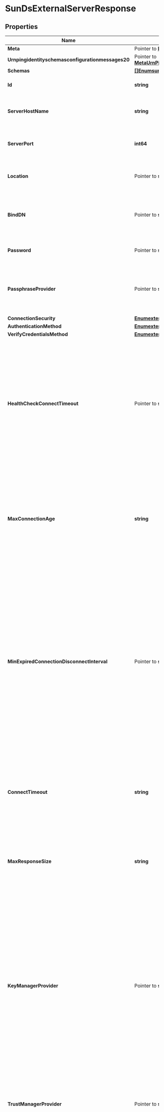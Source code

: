 # SunDsExternalServerResponse

## Properties

Name | Type | Description | Notes
------------ | ------------- | ------------- | -------------
**Meta** | Pointer to [**MetaMeta**](MetaMeta.md) |  | [optional] 
**Urnpingidentityschemasconfigurationmessages20** | Pointer to [**MetaUrnPingidentitySchemasConfigurationMessages20**](MetaUrnPingidentitySchemasConfigurationMessages20.md) |  | [optional] 
**Schemas** | [**[]EnumsunDsExternalServerSchemaUrn**](EnumsunDsExternalServerSchemaUrn.md) |  | 
**Id** | **string** | Name of the External Server | 
**ServerHostName** | **string** | The host name or IP address of the target LDAP server. | 
**ServerPort** | **int64** | The port number on which the server listens for requests. | 
**Location** | Pointer to **string** | Specifies the location for the LDAP External Server. | [optional] 
**BindDN** | Pointer to **string** | The DN to use to bind to the target LDAP server if simple authentication is required. | [optional] 
**Password** | Pointer to **string** | The login password for the specified user. | [optional] 
**PassphraseProvider** | Pointer to **string** | The passphrase provider to use to obtain the login password for the specified user. | [optional] 
**ConnectionSecurity** | [**EnumexternalServerSunDsConnectionSecurityProp**](EnumexternalServerSunDsConnectionSecurityProp.md) |  | 
**AuthenticationMethod** | [**EnumexternalServerSunDsAuthenticationMethodProp**](EnumexternalServerSunDsAuthenticationMethodProp.md) |  | 
**VerifyCredentialsMethod** | [**EnumexternalServerVerifyCredentialsMethodProp**](EnumexternalServerVerifyCredentialsMethodProp.md) |  | 
**HealthCheckConnectTimeout** | Pointer to **string** | Specifies the maximum length of time to wait for a connection to be established for the purpose of performing a health check. If the connection cannot be established within this length of time, the server will be classified as unavailable. | [optional] 
**MaxConnectionAge** | **string** | Specifies the maximum length of time that connections to this server should be allowed to remain established before being closed and replaced with newly-established connections. | 
**MinExpiredConnectionDisconnectInterval** | Pointer to **string** | Specifies the minimum length of time that should pass between connection closures as a result of the connections being established for longer than the maximum connection age. This may help avoid cases in which a large number of connections are closed and re-established in a short period of time because of the maximum connection age. | [optional] 
**ConnectTimeout** | **string** | Specifies the maximum length of time to wait for a connection to be established before giving up and considering the server unavailable. | 
**MaxResponseSize** | **string** | Specifies the maximum response size that should be supported for messages received from the LDAP external server. | 
**KeyManagerProvider** | Pointer to **string** | The key manager provider to use if SSL or StartTLS is to be used for connection-level security. When specifying a value for this property (except when using the Null key manager provider) you must ensure that the external server trusts this server&#39;s public certificate by adding this server&#39;s public certificate to the external server&#39;s trust store. | [optional] 
**TrustManagerProvider** | Pointer to **string** | The trust manager provider to use if SSL or StartTLS is to be used for connection-level security. | [optional] 
**InitialConnections** | Pointer to **int64** | The number of connections to initially establish to the LDAP external server. A value of zero indicates that the number of connections should be dynamically based on the number of available worker threads. This will be ignored when using a thread-local connection pool. | [optional] 
**MaxConnections** | Pointer to **int64** | The maximum number of concurrent connections to maintain for the LDAP external server. A value of zero indicates that the number of connections should be dynamically based on the number of available worker threads. This will be ignored when using a thread-local connection pool. | [optional] 
**DefunctConnectionResultCode** | Pointer to [**[]EnumexternalServerDefunctConnectionResultCodeProp**](EnumexternalServerDefunctConnectionResultCodeProp.md) |  | [optional] 
**AbandonOnTimeout** | Pointer to **bool** | Indicates whether to send an abandon request for an operation for which a response timeout is encountered. A request which has timed out on one server may be retried on another server regardless of whether an abandon request is sent, but if the initial attempt is not abandoned then a long-running operation may unnecessarily continue to consume processing resources on the initial server. | [optional] 
**Description** | Pointer to **string** | A description for this External Server | [optional] 

## Methods

### NewSunDsExternalServerResponse

`func NewSunDsExternalServerResponse(schemas []EnumsunDsExternalServerSchemaUrn, id string, serverHostName string, serverPort int64, connectionSecurity EnumexternalServerSunDsConnectionSecurityProp, authenticationMethod EnumexternalServerSunDsAuthenticationMethodProp, verifyCredentialsMethod EnumexternalServerVerifyCredentialsMethodProp, maxConnectionAge string, connectTimeout string, maxResponseSize string, ) *SunDsExternalServerResponse`

NewSunDsExternalServerResponse instantiates a new SunDsExternalServerResponse object
This constructor will assign default values to properties that have it defined,
and makes sure properties required by API are set, but the set of arguments
will change when the set of required properties is changed

### NewSunDsExternalServerResponseWithDefaults

`func NewSunDsExternalServerResponseWithDefaults() *SunDsExternalServerResponse`

NewSunDsExternalServerResponseWithDefaults instantiates a new SunDsExternalServerResponse object
This constructor will only assign default values to properties that have it defined,
but it doesn't guarantee that properties required by API are set

### GetMeta

`func (o *SunDsExternalServerResponse) GetMeta() MetaMeta`

GetMeta returns the Meta field if non-nil, zero value otherwise.

### GetMetaOk

`func (o *SunDsExternalServerResponse) GetMetaOk() (*MetaMeta, bool)`

GetMetaOk returns a tuple with the Meta field if it's non-nil, zero value otherwise
and a boolean to check if the value has been set.

### SetMeta

`func (o *SunDsExternalServerResponse) SetMeta(v MetaMeta)`

SetMeta sets Meta field to given value.

### HasMeta

`func (o *SunDsExternalServerResponse) HasMeta() bool`

HasMeta returns a boolean if a field has been set.

### GetUrnpingidentityschemasconfigurationmessages20

`func (o *SunDsExternalServerResponse) GetUrnpingidentityschemasconfigurationmessages20() MetaUrnPingidentitySchemasConfigurationMessages20`

GetUrnpingidentityschemasconfigurationmessages20 returns the Urnpingidentityschemasconfigurationmessages20 field if non-nil, zero value otherwise.

### GetUrnpingidentityschemasconfigurationmessages20Ok

`func (o *SunDsExternalServerResponse) GetUrnpingidentityschemasconfigurationmessages20Ok() (*MetaUrnPingidentitySchemasConfigurationMessages20, bool)`

GetUrnpingidentityschemasconfigurationmessages20Ok returns a tuple with the Urnpingidentityschemasconfigurationmessages20 field if it's non-nil, zero value otherwise
and a boolean to check if the value has been set.

### SetUrnpingidentityschemasconfigurationmessages20

`func (o *SunDsExternalServerResponse) SetUrnpingidentityschemasconfigurationmessages20(v MetaUrnPingidentitySchemasConfigurationMessages20)`

SetUrnpingidentityschemasconfigurationmessages20 sets Urnpingidentityschemasconfigurationmessages20 field to given value.

### HasUrnpingidentityschemasconfigurationmessages20

`func (o *SunDsExternalServerResponse) HasUrnpingidentityschemasconfigurationmessages20() bool`

HasUrnpingidentityschemasconfigurationmessages20 returns a boolean if a field has been set.

### GetSchemas

`func (o *SunDsExternalServerResponse) GetSchemas() []EnumsunDsExternalServerSchemaUrn`

GetSchemas returns the Schemas field if non-nil, zero value otherwise.

### GetSchemasOk

`func (o *SunDsExternalServerResponse) GetSchemasOk() (*[]EnumsunDsExternalServerSchemaUrn, bool)`

GetSchemasOk returns a tuple with the Schemas field if it's non-nil, zero value otherwise
and a boolean to check if the value has been set.

### SetSchemas

`func (o *SunDsExternalServerResponse) SetSchemas(v []EnumsunDsExternalServerSchemaUrn)`

SetSchemas sets Schemas field to given value.


### GetId

`func (o *SunDsExternalServerResponse) GetId() string`

GetId returns the Id field if non-nil, zero value otherwise.

### GetIdOk

`func (o *SunDsExternalServerResponse) GetIdOk() (*string, bool)`

GetIdOk returns a tuple with the Id field if it's non-nil, zero value otherwise
and a boolean to check if the value has been set.

### SetId

`func (o *SunDsExternalServerResponse) SetId(v string)`

SetId sets Id field to given value.


### GetServerHostName

`func (o *SunDsExternalServerResponse) GetServerHostName() string`

GetServerHostName returns the ServerHostName field if non-nil, zero value otherwise.

### GetServerHostNameOk

`func (o *SunDsExternalServerResponse) GetServerHostNameOk() (*string, bool)`

GetServerHostNameOk returns a tuple with the ServerHostName field if it's non-nil, zero value otherwise
and a boolean to check if the value has been set.

### SetServerHostName

`func (o *SunDsExternalServerResponse) SetServerHostName(v string)`

SetServerHostName sets ServerHostName field to given value.


### GetServerPort

`func (o *SunDsExternalServerResponse) GetServerPort() int64`

GetServerPort returns the ServerPort field if non-nil, zero value otherwise.

### GetServerPortOk

`func (o *SunDsExternalServerResponse) GetServerPortOk() (*int64, bool)`

GetServerPortOk returns a tuple with the ServerPort field if it's non-nil, zero value otherwise
and a boolean to check if the value has been set.

### SetServerPort

`func (o *SunDsExternalServerResponse) SetServerPort(v int64)`

SetServerPort sets ServerPort field to given value.


### GetLocation

`func (o *SunDsExternalServerResponse) GetLocation() string`

GetLocation returns the Location field if non-nil, zero value otherwise.

### GetLocationOk

`func (o *SunDsExternalServerResponse) GetLocationOk() (*string, bool)`

GetLocationOk returns a tuple with the Location field if it's non-nil, zero value otherwise
and a boolean to check if the value has been set.

### SetLocation

`func (o *SunDsExternalServerResponse) SetLocation(v string)`

SetLocation sets Location field to given value.

### HasLocation

`func (o *SunDsExternalServerResponse) HasLocation() bool`

HasLocation returns a boolean if a field has been set.

### GetBindDN

`func (o *SunDsExternalServerResponse) GetBindDN() string`

GetBindDN returns the BindDN field if non-nil, zero value otherwise.

### GetBindDNOk

`func (o *SunDsExternalServerResponse) GetBindDNOk() (*string, bool)`

GetBindDNOk returns a tuple with the BindDN field if it's non-nil, zero value otherwise
and a boolean to check if the value has been set.

### SetBindDN

`func (o *SunDsExternalServerResponse) SetBindDN(v string)`

SetBindDN sets BindDN field to given value.

### HasBindDN

`func (o *SunDsExternalServerResponse) HasBindDN() bool`

HasBindDN returns a boolean if a field has been set.

### GetPassword

`func (o *SunDsExternalServerResponse) GetPassword() string`

GetPassword returns the Password field if non-nil, zero value otherwise.

### GetPasswordOk

`func (o *SunDsExternalServerResponse) GetPasswordOk() (*string, bool)`

GetPasswordOk returns a tuple with the Password field if it's non-nil, zero value otherwise
and a boolean to check if the value has been set.

### SetPassword

`func (o *SunDsExternalServerResponse) SetPassword(v string)`

SetPassword sets Password field to given value.

### HasPassword

`func (o *SunDsExternalServerResponse) HasPassword() bool`

HasPassword returns a boolean if a field has been set.

### GetPassphraseProvider

`func (o *SunDsExternalServerResponse) GetPassphraseProvider() string`

GetPassphraseProvider returns the PassphraseProvider field if non-nil, zero value otherwise.

### GetPassphraseProviderOk

`func (o *SunDsExternalServerResponse) GetPassphraseProviderOk() (*string, bool)`

GetPassphraseProviderOk returns a tuple with the PassphraseProvider field if it's non-nil, zero value otherwise
and a boolean to check if the value has been set.

### SetPassphraseProvider

`func (o *SunDsExternalServerResponse) SetPassphraseProvider(v string)`

SetPassphraseProvider sets PassphraseProvider field to given value.

### HasPassphraseProvider

`func (o *SunDsExternalServerResponse) HasPassphraseProvider() bool`

HasPassphraseProvider returns a boolean if a field has been set.

### GetConnectionSecurity

`func (o *SunDsExternalServerResponse) GetConnectionSecurity() EnumexternalServerSunDsConnectionSecurityProp`

GetConnectionSecurity returns the ConnectionSecurity field if non-nil, zero value otherwise.

### GetConnectionSecurityOk

`func (o *SunDsExternalServerResponse) GetConnectionSecurityOk() (*EnumexternalServerSunDsConnectionSecurityProp, bool)`

GetConnectionSecurityOk returns a tuple with the ConnectionSecurity field if it's non-nil, zero value otherwise
and a boolean to check if the value has been set.

### SetConnectionSecurity

`func (o *SunDsExternalServerResponse) SetConnectionSecurity(v EnumexternalServerSunDsConnectionSecurityProp)`

SetConnectionSecurity sets ConnectionSecurity field to given value.


### GetAuthenticationMethod

`func (o *SunDsExternalServerResponse) GetAuthenticationMethod() EnumexternalServerSunDsAuthenticationMethodProp`

GetAuthenticationMethod returns the AuthenticationMethod field if non-nil, zero value otherwise.

### GetAuthenticationMethodOk

`func (o *SunDsExternalServerResponse) GetAuthenticationMethodOk() (*EnumexternalServerSunDsAuthenticationMethodProp, bool)`

GetAuthenticationMethodOk returns a tuple with the AuthenticationMethod field if it's non-nil, zero value otherwise
and a boolean to check if the value has been set.

### SetAuthenticationMethod

`func (o *SunDsExternalServerResponse) SetAuthenticationMethod(v EnumexternalServerSunDsAuthenticationMethodProp)`

SetAuthenticationMethod sets AuthenticationMethod field to given value.


### GetVerifyCredentialsMethod

`func (o *SunDsExternalServerResponse) GetVerifyCredentialsMethod() EnumexternalServerVerifyCredentialsMethodProp`

GetVerifyCredentialsMethod returns the VerifyCredentialsMethod field if non-nil, zero value otherwise.

### GetVerifyCredentialsMethodOk

`func (o *SunDsExternalServerResponse) GetVerifyCredentialsMethodOk() (*EnumexternalServerVerifyCredentialsMethodProp, bool)`

GetVerifyCredentialsMethodOk returns a tuple with the VerifyCredentialsMethod field if it's non-nil, zero value otherwise
and a boolean to check if the value has been set.

### SetVerifyCredentialsMethod

`func (o *SunDsExternalServerResponse) SetVerifyCredentialsMethod(v EnumexternalServerVerifyCredentialsMethodProp)`

SetVerifyCredentialsMethod sets VerifyCredentialsMethod field to given value.


### GetHealthCheckConnectTimeout

`func (o *SunDsExternalServerResponse) GetHealthCheckConnectTimeout() string`

GetHealthCheckConnectTimeout returns the HealthCheckConnectTimeout field if non-nil, zero value otherwise.

### GetHealthCheckConnectTimeoutOk

`func (o *SunDsExternalServerResponse) GetHealthCheckConnectTimeoutOk() (*string, bool)`

GetHealthCheckConnectTimeoutOk returns a tuple with the HealthCheckConnectTimeout field if it's non-nil, zero value otherwise
and a boolean to check if the value has been set.

### SetHealthCheckConnectTimeout

`func (o *SunDsExternalServerResponse) SetHealthCheckConnectTimeout(v string)`

SetHealthCheckConnectTimeout sets HealthCheckConnectTimeout field to given value.

### HasHealthCheckConnectTimeout

`func (o *SunDsExternalServerResponse) HasHealthCheckConnectTimeout() bool`

HasHealthCheckConnectTimeout returns a boolean if a field has been set.

### GetMaxConnectionAge

`func (o *SunDsExternalServerResponse) GetMaxConnectionAge() string`

GetMaxConnectionAge returns the MaxConnectionAge field if non-nil, zero value otherwise.

### GetMaxConnectionAgeOk

`func (o *SunDsExternalServerResponse) GetMaxConnectionAgeOk() (*string, bool)`

GetMaxConnectionAgeOk returns a tuple with the MaxConnectionAge field if it's non-nil, zero value otherwise
and a boolean to check if the value has been set.

### SetMaxConnectionAge

`func (o *SunDsExternalServerResponse) SetMaxConnectionAge(v string)`

SetMaxConnectionAge sets MaxConnectionAge field to given value.


### GetMinExpiredConnectionDisconnectInterval

`func (o *SunDsExternalServerResponse) GetMinExpiredConnectionDisconnectInterval() string`

GetMinExpiredConnectionDisconnectInterval returns the MinExpiredConnectionDisconnectInterval field if non-nil, zero value otherwise.

### GetMinExpiredConnectionDisconnectIntervalOk

`func (o *SunDsExternalServerResponse) GetMinExpiredConnectionDisconnectIntervalOk() (*string, bool)`

GetMinExpiredConnectionDisconnectIntervalOk returns a tuple with the MinExpiredConnectionDisconnectInterval field if it's non-nil, zero value otherwise
and a boolean to check if the value has been set.

### SetMinExpiredConnectionDisconnectInterval

`func (o *SunDsExternalServerResponse) SetMinExpiredConnectionDisconnectInterval(v string)`

SetMinExpiredConnectionDisconnectInterval sets MinExpiredConnectionDisconnectInterval field to given value.

### HasMinExpiredConnectionDisconnectInterval

`func (o *SunDsExternalServerResponse) HasMinExpiredConnectionDisconnectInterval() bool`

HasMinExpiredConnectionDisconnectInterval returns a boolean if a field has been set.

### GetConnectTimeout

`func (o *SunDsExternalServerResponse) GetConnectTimeout() string`

GetConnectTimeout returns the ConnectTimeout field if non-nil, zero value otherwise.

### GetConnectTimeoutOk

`func (o *SunDsExternalServerResponse) GetConnectTimeoutOk() (*string, bool)`

GetConnectTimeoutOk returns a tuple with the ConnectTimeout field if it's non-nil, zero value otherwise
and a boolean to check if the value has been set.

### SetConnectTimeout

`func (o *SunDsExternalServerResponse) SetConnectTimeout(v string)`

SetConnectTimeout sets ConnectTimeout field to given value.


### GetMaxResponseSize

`func (o *SunDsExternalServerResponse) GetMaxResponseSize() string`

GetMaxResponseSize returns the MaxResponseSize field if non-nil, zero value otherwise.

### GetMaxResponseSizeOk

`func (o *SunDsExternalServerResponse) GetMaxResponseSizeOk() (*string, bool)`

GetMaxResponseSizeOk returns a tuple with the MaxResponseSize field if it's non-nil, zero value otherwise
and a boolean to check if the value has been set.

### SetMaxResponseSize

`func (o *SunDsExternalServerResponse) SetMaxResponseSize(v string)`

SetMaxResponseSize sets MaxResponseSize field to given value.


### GetKeyManagerProvider

`func (o *SunDsExternalServerResponse) GetKeyManagerProvider() string`

GetKeyManagerProvider returns the KeyManagerProvider field if non-nil, zero value otherwise.

### GetKeyManagerProviderOk

`func (o *SunDsExternalServerResponse) GetKeyManagerProviderOk() (*string, bool)`

GetKeyManagerProviderOk returns a tuple with the KeyManagerProvider field if it's non-nil, zero value otherwise
and a boolean to check if the value has been set.

### SetKeyManagerProvider

`func (o *SunDsExternalServerResponse) SetKeyManagerProvider(v string)`

SetKeyManagerProvider sets KeyManagerProvider field to given value.

### HasKeyManagerProvider

`func (o *SunDsExternalServerResponse) HasKeyManagerProvider() bool`

HasKeyManagerProvider returns a boolean if a field has been set.

### GetTrustManagerProvider

`func (o *SunDsExternalServerResponse) GetTrustManagerProvider() string`

GetTrustManagerProvider returns the TrustManagerProvider field if non-nil, zero value otherwise.

### GetTrustManagerProviderOk

`func (o *SunDsExternalServerResponse) GetTrustManagerProviderOk() (*string, bool)`

GetTrustManagerProviderOk returns a tuple with the TrustManagerProvider field if it's non-nil, zero value otherwise
and a boolean to check if the value has been set.

### SetTrustManagerProvider

`func (o *SunDsExternalServerResponse) SetTrustManagerProvider(v string)`

SetTrustManagerProvider sets TrustManagerProvider field to given value.

### HasTrustManagerProvider

`func (o *SunDsExternalServerResponse) HasTrustManagerProvider() bool`

HasTrustManagerProvider returns a boolean if a field has been set.

### GetInitialConnections

`func (o *SunDsExternalServerResponse) GetInitialConnections() int64`

GetInitialConnections returns the InitialConnections field if non-nil, zero value otherwise.

### GetInitialConnectionsOk

`func (o *SunDsExternalServerResponse) GetInitialConnectionsOk() (*int64, bool)`

GetInitialConnectionsOk returns a tuple with the InitialConnections field if it's non-nil, zero value otherwise
and a boolean to check if the value has been set.

### SetInitialConnections

`func (o *SunDsExternalServerResponse) SetInitialConnections(v int64)`

SetInitialConnections sets InitialConnections field to given value.

### HasInitialConnections

`func (o *SunDsExternalServerResponse) HasInitialConnections() bool`

HasInitialConnections returns a boolean if a field has been set.

### GetMaxConnections

`func (o *SunDsExternalServerResponse) GetMaxConnections() int64`

GetMaxConnections returns the MaxConnections field if non-nil, zero value otherwise.

### GetMaxConnectionsOk

`func (o *SunDsExternalServerResponse) GetMaxConnectionsOk() (*int64, bool)`

GetMaxConnectionsOk returns a tuple with the MaxConnections field if it's non-nil, zero value otherwise
and a boolean to check if the value has been set.

### SetMaxConnections

`func (o *SunDsExternalServerResponse) SetMaxConnections(v int64)`

SetMaxConnections sets MaxConnections field to given value.

### HasMaxConnections

`func (o *SunDsExternalServerResponse) HasMaxConnections() bool`

HasMaxConnections returns a boolean if a field has been set.

### GetDefunctConnectionResultCode

`func (o *SunDsExternalServerResponse) GetDefunctConnectionResultCode() []EnumexternalServerDefunctConnectionResultCodeProp`

GetDefunctConnectionResultCode returns the DefunctConnectionResultCode field if non-nil, zero value otherwise.

### GetDefunctConnectionResultCodeOk

`func (o *SunDsExternalServerResponse) GetDefunctConnectionResultCodeOk() (*[]EnumexternalServerDefunctConnectionResultCodeProp, bool)`

GetDefunctConnectionResultCodeOk returns a tuple with the DefunctConnectionResultCode field if it's non-nil, zero value otherwise
and a boolean to check if the value has been set.

### SetDefunctConnectionResultCode

`func (o *SunDsExternalServerResponse) SetDefunctConnectionResultCode(v []EnumexternalServerDefunctConnectionResultCodeProp)`

SetDefunctConnectionResultCode sets DefunctConnectionResultCode field to given value.

### HasDefunctConnectionResultCode

`func (o *SunDsExternalServerResponse) HasDefunctConnectionResultCode() bool`

HasDefunctConnectionResultCode returns a boolean if a field has been set.

### GetAbandonOnTimeout

`func (o *SunDsExternalServerResponse) GetAbandonOnTimeout() bool`

GetAbandonOnTimeout returns the AbandonOnTimeout field if non-nil, zero value otherwise.

### GetAbandonOnTimeoutOk

`func (o *SunDsExternalServerResponse) GetAbandonOnTimeoutOk() (*bool, bool)`

GetAbandonOnTimeoutOk returns a tuple with the AbandonOnTimeout field if it's non-nil, zero value otherwise
and a boolean to check if the value has been set.

### SetAbandonOnTimeout

`func (o *SunDsExternalServerResponse) SetAbandonOnTimeout(v bool)`

SetAbandonOnTimeout sets AbandonOnTimeout field to given value.

### HasAbandonOnTimeout

`func (o *SunDsExternalServerResponse) HasAbandonOnTimeout() bool`

HasAbandonOnTimeout returns a boolean if a field has been set.

### GetDescription

`func (o *SunDsExternalServerResponse) GetDescription() string`

GetDescription returns the Description field if non-nil, zero value otherwise.

### GetDescriptionOk

`func (o *SunDsExternalServerResponse) GetDescriptionOk() (*string, bool)`

GetDescriptionOk returns a tuple with the Description field if it's non-nil, zero value otherwise
and a boolean to check if the value has been set.

### SetDescription

`func (o *SunDsExternalServerResponse) SetDescription(v string)`

SetDescription sets Description field to given value.

### HasDescription

`func (o *SunDsExternalServerResponse) HasDescription() bool`

HasDescription returns a boolean if a field has been set.


[[Back to Model list]](../README.md#documentation-for-models) [[Back to API list]](../README.md#documentation-for-api-endpoints) [[Back to README]](../README.md)


